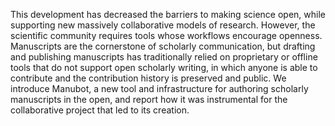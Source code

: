 This development has decreased the barriers to making science open, while supporting new massively collaborative models of research. However, the scientific community requires tools whose workflows encourage openness. Manuscripts are the cornerstone of scholarly communication, but drafting and publishing manuscripts has traditionally relied on proprietary or offline tools that do not support open scholarly writing, in which anyone is able to contribute and the contribution history is preserved and public. We introduce Manubot, a new tool and infrastructure for authoring scholarly manuscripts in the open, and report how it was instrumental for the collaborative project that led to its creation.
